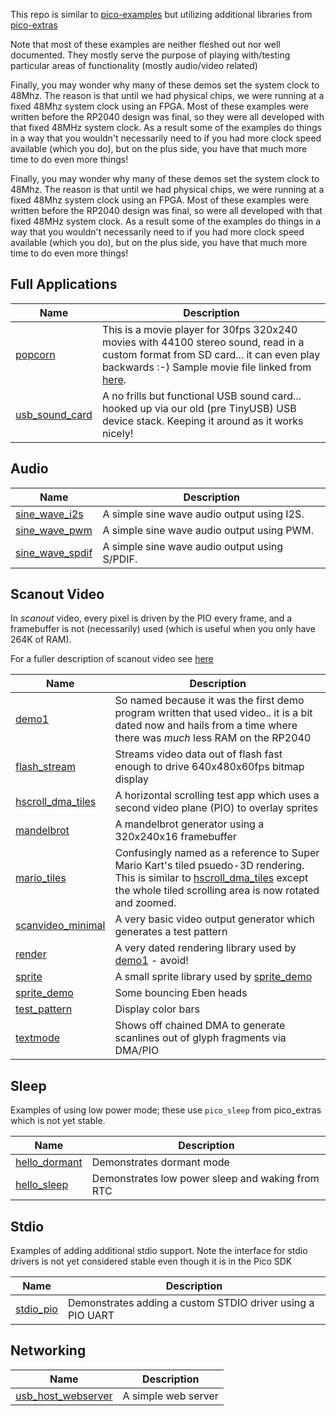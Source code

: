 This repo is similar to [pico-examples](https://github.com/raspberrypi/pico-examples) but utilizing additional libraries
from [pico-extras](https://github.com/raspberrypi/pico-extras)

Note that most of these examples are neither fleshed out nor well documented. They mostly serve
the purpose of playing with/testing particular areas of functionality (mostly audio/video related)

Finally, you may wonder why many of these demos set the system clock to 48Mhz. The reason is that until we had physical
chips, we were running at a fixed 48Mhz system clock using an FPGA. Most of these examples were written before the 
RP2040 design was final, so they were all developed with that fixed 48MHz system clock. As a result some of the examples do things in a way 
that you wouldn't necessarily need to if you had more clock speed available (which you do), but on the plus side,
you have that much more time to do even more things!

Finally, you may wonder why many of these demos set the system clock to 48Mhz. The reason is that until we had physical
chips, we were running at a fixed 48Mhz system clock using an FPGA. Most of these examples were written before the 
RP2040 design was final, so were all developed with that fixed 48MHz system clock. As a result some of the examples do things in a way 
that you wouldn't necessarily need to if you had more clock speed available (which you do), but on the plus side,
you have that much more time to do even more things!

## Full Applications

Name|Description 
---|---
[popcorn](apps/popcorn)| This is a movie player for 30fps 320x240 movies with 44100 stereo sound, read in a custom format from SD card... it can even play backwards :-) Sample movie file linked from [here](apps/popcorn/README.md).
[usb_sound_card](apps/usb_sound_card)| A no frills but functional USB sound card... hooked up via our old (pre TinyUSB) USB device stack. Keeping it around as it works nicely!

## Audio

Name|Description
---|---
[sine_wave_i2s](audio/sine_wave)| A simple sine wave audio output using I2S.
[sine_wave_pwm](audio/sine_wave)| A simple sine wave audio output using PWM.
[sine_wave_spdif](audio/sine_wave)| A simple sine wave audio output using S/PDIF.

## Scanout Video

In _scanout_ video, every pixel is driven by the PIO every frame, and a framebuffer is not (necessarily) used (which
is useful when you only have 264K of RAM).

For a fuller description of scanout video see [here](https://github.com/raspberrypi/pico-extras/blob/master/src/common/pico_scanvideo/README.adoc)

Name|Description
---|---
[demo1](scanvideo/demo1)| So named because it was the first demo program written that used video.. it is a bit dated now and hails from a time where there was _much_ less RAM on the RP2040
[flash_stream](scanvideo/flash_stream)| Streams video data out of flash fast enough to drive 640x480x60fps bitmap display
[hscroll_dma_tiles](scanvideo/hscroll_dma_tiles)| A horizontal scrolling test app which uses a second video plane (PIO) to overlay sprites
[mandelbrot](scanvideo/mandelbrot)| A mandelbrot generator using a 320x240x16 framebuffer
[mario_tiles](scanvideo/mario_tiles)| Confusingly named as a reference to Super Mario Kart's tiled psuedo-3D rendering. This is similar to [hscroll_dma_tiles](scanvideo/hscroll_dma_tiles) except the whole tiled scrolling area is now rotated and zoomed.
[scanvideo_minimal](scanvideo/scanvideo_minimal)| A very basic video output generator which generates a test pattern
[render](scanvideo/render)| A very dated rendering library used by [demo1](scanvideo/demo1) - avoid!
[sprite](scanvideo/sprite)| A small sprite library used by [sprite_demo](scanvideo/scanvideo_minimal)
[sprite_demo](scanvideo/sprite_demo)| Some bouncing Eben heads
[test_pattern](scanvideo/test_pattern)| Display color bars
[textmode](scanvideo/textmode)| Shows off chained DMA to generate scanlines out of glyph fragments via DMA/PIO


## Sleep

Examples of using low power mode; these use `pico_sleep` from pico_extras which is not yet stable.

Name|Description
---|---
[hello_dormant](sleep/hello_dormant)| Demonstrates dormant mode
[hello_sleep](sleep/hello_sleep)| Demonstrates low power sleep and waking from RTC


## Stdio

Examples of adding additional stdio support. Note the interface for stdio drivers is not yet considered stable
even though it is in the Pico SDK

Name|Description
---|---
[stdio_pio](stdio/pio)| Demonstrates adding a custom STDIO driver using a PIO UART

## Networking
Name|Description
---|---
[usb_host_webserver](net/usb_host_webserver)| A simple web server
